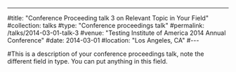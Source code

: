 ---
#title: "Conference Proceeding talk 3 on Relevant Topic in Your Field"
#collection: talks
#type: "Conference proceedings talk"
#permalink: /talks/2014-03-01-talk-3
#venue: "Testing Institute of America 2014 Annual Conference"
#date: 2014-03-01
#location: "Los Angeles, CA"
#---

#This is a description of your conference proceedings talk, note the different field in type. You can put anything in this field.
